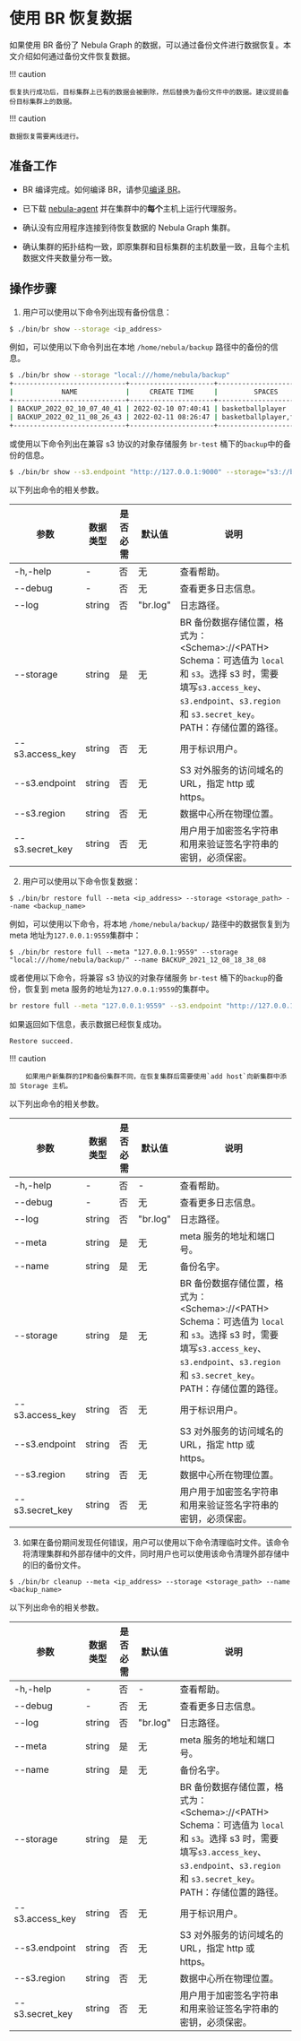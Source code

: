 # 使用 BR 恢复数据

如果使用 BR 备份了 Nebula Graph 的数据，可以通过备份文件进行数据恢复。本文介绍如何通过备份文件恢复数据。

!!! caution

    恢复执行成功后，目标集群上已有的数据会被删除，然后替换为备份文件中的数据。建议提前备份目标集群上的数据。

!!! caution

    数据恢复需要离线进行。

## 准备工作

- BR 编译完成。如何编译 BR，请参见[编译 BR](2.compile-br.md)。

- 已下载 [nebula-agent](https://github.com/vesoft-inc/nebula-agent) 并在集群中的**每个**主机上运行代理服务。

- 确认没有应用程序连接到待恢复数据的 Nebula Graph 集群。

- 确认集群的拓扑结构一致，即原集群和目标集群的主机数量一致，且每个主机数据文件夹数量分布一致。

## 操作步骤

1. 用户可以使用以下命令列出现有备份信息：

  ```bash
  $ ./bin/br show --storage <ip_address>
  ```

  例如，可以使用以下命令列出在本地 `/home/nebula/backup` 路径中的备份的信息。
  ```bash
  $ ./bin/br show --storage "local:///home/nebula/backup"
  +----------------------------+---------------------+------------------------+-------------+------------+
  |            NAME            |     CREATE TIME     |         SPACES         | FULL BACKUP | ALL SPACES |
  +----------------------------+---------------------+------------------------+-------------+------------+
  | BACKUP_2022_02_10_07_40_41 | 2022-02-10 07:40:41 | basketballplayer       | true        | true       |
  | BACKUP_2022_02_11_08_26_43 | 2022-02-11 08:26:47 | basketballplayer,foesa | true        | true       |
  +----------------------------+---------------------+------------------------+-------------+------------+
  ```

  或使用以下命令列出在兼容 s3 协议的对象存储服务 `br-test` 桶下的`backup`中的备份的信息。
  ```bash
  $ ./bin/br show --s3.endpoint "http://127.0.0.1:9000" --storage="s3://br-test/backup/" --s3.access_key=minioadmin --s3.secret_key=minioadmin --s3.region=default
  ```

  以下列出命令的相关参数。

  | 参数 | 数据类型 | 是否必需 | 默认值 | 说明 |
  | --- | --- | --- | --- | --- |
  | -h,-help | - | 否 | 无 | 查看帮助。 |
  | --debug | - | 否 | 无 | 查看更多日志信息。 |
  | --log | string | 否 | "br.log" | 日志路径。 |
  | --storage | string | 是 | 无 | BR 备份数据存储位置，格式为：\<Schema\>://\<PATH\> <br>Schema：可选值为 `local` 和 `s3`。选择 s3 时，需要填写`s3.access_key`、`s3.endpoint`、`s3.region`和 `s3.secret_key`。<br>PATH：存储位置的路径。|
  | --s3.access_key | string | 否 | 无 | 用于标识用户。 |
  | --s3.endpoint | string | 否 | 无 | S3 对外服务的访问域名的 URL，指定 http 或 https。 |
  | --s3.region | string | 否 | 无 | 数据中心所在物理位置。 |
  | --s3.secret_key| string | 否 | 无 | 用户用于加密签名字符串和用来验证签名字符串的密钥，必须保密。 |

2. 用户可以使用以下命令恢复数据：
  ```
  $ ./bin/br restore full --meta <ip_address> --storage <storage_path> --name <backup_name>
  ```

  例如，可以使用以下命令，将本地 `/home/nebula/backup/` 路径中的数据恢复到为 meta 地址为`127.0.0.1:9559`集群中：

  ```
  $ ./bin/br restore full --meta "127.0.0.1:9559" --storage "local:///home/nebula/backup/" --name BACKUP_2021_12_08_18_38_08
  ```
  
  或者使用以下命令，将兼容 s3 协议的对象存储服务 `br-test` 桶下的`backup`的备份，恢复到 meta 服务的地址为`127.0.0.1:9559`的集群中。
  ```bash
  br restore full --meta "127.0.0.1:9559" --s3.endpoint "http://127.0.0.1:9000" --storage="s3://br-test/backup/" --s3.access_key=minioadmin --s3.secret_key=minioadmin --s3.region="default" --name BACKUP_2021_12_08_18_38_08
  ```
   
  如果返回如下信息，表示数据已经恢复成功。
  ```bash
  Restore succeed.
  ```

  !!! caution

        如果用户新集群的IP和备份集群不同，在恢复集群后需要使用`add host`向新集群中添加 Storage 主机。

  以下列出命令的相关参数。

  | 参数 | 数据类型 | 是否必需 | 默认值 | 说明 |
  | --- | --- | --- | --- | --- |
  | -h,-help | - | 否 | - | 查看帮助。 |
  | --debug | - | 否 | 无 | 查看更多日志信息。 |
  | --log | string | 否 | "br.log" | 日志路径。 |
  | --meta | string |是| 无 | meta 服务的地址和端口号。 |
  | --name | string |   是 | 无 | 备份名字。 |
  | --storage | string | 是 | 无 | BR 备份数据存储位置，格式为：\<Schema\>://\<PATH\> <br>Schema：可选值为 `local` 和 `s3`。选择 s3 时，需要填写`s3.access_key`、`s3.endpoint`、`s3.region`和 `s3.secret_key`。<br>PATH：存储位置的路径。|
  | --s3.access_key | string | 否 | 无 | 用于标识用户。 |
  | --s3.endpoint | string | 否 | 无 | S3 对外服务的访问域名的 URL，指定 http 或 https。 |
  | --s3.region | string | 否 | 无 | 数据中心所在物理位置。 |
  | --s3.secret_key| string | 否 | 无 | 用户用于加密签名字符串和用来验证签名字符串的密钥，必须保密。 |

3. 如果在备份期间发现任何错误，用户可以使用以下命令清理临时文件。该命令将清理集群和外部存储中的文件，同时用户也可以使用该命令清理外部存储中的旧的备份文件。

  ```
  $ ./bin/br cleanup --meta <ip_address> --storage <storage_path> --name <backup_name>
  ```
  
  以下列出命令的相关参数。

  | 参数 | 数据类型 | 是否必需 | 默认值 | 说明 |
  | --- | --- | --- | --- | --- |
  | -h,-help | - | 否 | - | 查看帮助。 |
  | --debug | - | 否 | 无 | 查看更多日志信息。 |
  | --log | string | 否 | "br.log" | 日志路径。 |
  | --meta | string |是| 无 | meta 服务的地址和端口号。 |
  | --name | string |   是 | 无 | 备份名字。 |
  | --storage | string | 是 | 无 | BR 备份数据存储位置，格式为：\<Schema\>://\<PATH\> <br>Schema：可选值为 `local` 和 `s3`。选择 s3 时，需要填写`s3.access_key`、`s3.endpoint`、`s3.region`和 `s3.secret_key`。<br>PATH：存储位置的路径。|
  | --s3.access_key | string | 否 | 无 | 用于标识用户。 |
  | --s3.endpoint | string | 否 | 无 | S3 对外服务的访问域名的 URL，指定 http 或 https。 |
  | --s3.region | string | 否 | 无 | 数据中心所在物理位置。 |
  | --s3.secret_key| string | 否 | 无 | 用户用于加密签名字符串和用来验证签名字符串的密钥，必须保密。 |
